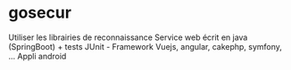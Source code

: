 # gosecur
Utiliser les librairies de reconnaissance 
Service web écrit en java (SpringBoot) + tests JUnit   - Framework Vuejs, angular, cakephp, symfony, ...
Appli android
